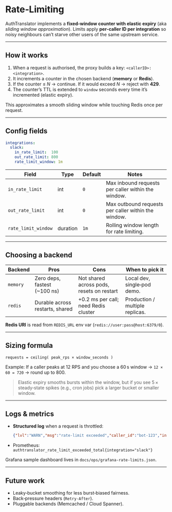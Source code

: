 # Rate‑Limiting

AuthTranslator implements a **fixed‑window counter with elastic expiry** (aka *sliding window approximation*). Limits apply **per‑caller ID per integration** so noisy neighbours can’t starve other users of the same upstream service.

---

## How it works

1. When a request is authorised, the proxy builds a key: `<callerID>:<integration>`.
2. It increments a counter in the chosen backend (**memory** or **Redis**).
3. If the counter ≤ *N* → continue. If it would exceed *N* → reject with **429**.
4. The counter’s TTL is extended to `window` seconds every time it’s incremented (elastic expiry).

This approximates a smooth sliding window while touching Redis once per request.

---

## Config fields

```yaml
integrations:
  slack:
    in_rate_limit:  100
    out_rate_limit: 800
    rate_limit_window: 1m
```

| Field               | Type     | Default | Notes |
| ------------------- | -------- | ------- | ------------------------------------------- |
| `in_rate_limit`     | int      | `0`     | Max inbound requests per caller within the window. |
| `out_rate_limit`    | int      | `0`     | Max outbound requests per caller within the window. |
| `rate_limit_window` | duration | `1m`    | Rolling window length for rate limiting. |


---

## Choosing a backend

| Backend  | Pros                            | Cons                                      | When to pick it                 |
| -------- | ------------------------------- | ----------------------------------------- | ------------------------------- |
| `memory` | Zero deps, fastest (\~100 ns)   | Not shared across pods, resets on restart | Local dev, single‑pod demo.     |
| `redis`  | Durable across restarts, shared | +0.2 ms per call; need Redis cluster      | Production / multiple replicas. |

**Redis URI** is read from `REDIS_URL` env var (`redis://user:pass@host:6379/0`).

---

## Sizing formula

```
requests = ceiling( peak_rps × window_seconds )
```

Example: If a caller peaks at 12 RPS and you choose a 60 s window → `12 × 60 = 720` → round up to 800.

> Elastic expiry smooths bursts within the window, but if you see 5 × steady‑state spikes (e.g., cron jobs) pick a larger bucket or smaller window.

---

## Logs & metrics

* **Structured log** when a request is throttled:

  ```json
  {"lvl":"WARN","msg":"rate‑limit exceeded","caller_id":"bot‑123","integration":"slack","limit":800,"window":"60s"}
  ```
* Prometheus: `authtranslator_rate_limit_exceeded_total{integration="slack"}`

Grafana sample dashboard lives in `docs/ops/grafana-rate-limits.json`.

---

## Future work

* Leaky‑bucket smoothing for less burst‑biased fairness.
* Back‑pressure headers (`Retry‑After`).
* Pluggable backends (Memcached / Cloud Spanner).
